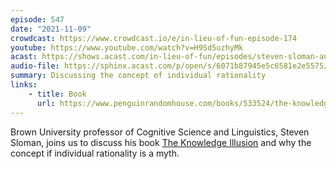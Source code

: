 ```yaml
---
episode: 547
date: "2021-11-09"
crowdcast: https://www.crowdcast.io/e/in-lieu-of-fun-episode-174
youtube: https://www.youtube.com/watch?v=H9Sd5uzhyMk
acast: https://shows.acast.com/in-lieu-of-fun/episodes/steven-sloman-and-the-knowledge-illusion
audio-file: https://sphinx.acast.com/p/open/s/6071b87945e5c6581e2e5575/e/61957ee8cb3c660012e41d77/media.mp3
summary: Discussing the concept of individual rationality
links:
    - title: Book
      url: https://www.penguinrandomhouse.com/books/533524/the-knowledge-illusion-by-steven-sloman-and-philip-fernbach/
---
```

Brown University professor of Cognitive Science and Linguistics, Steven Sloman, joins us to discuss his book [The Knowledge Illusion][book] and why the concept if individual rationality is a myth.

[book]: https://www.penguinrandomhouse.com/books/533524/the-knowledge-illusion-by-steven-sloman-and-philip-fernbach/
